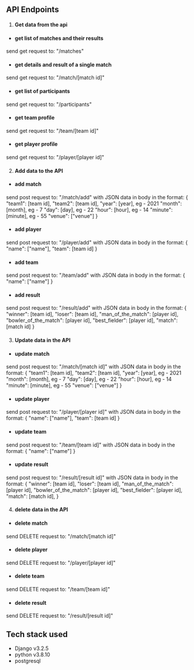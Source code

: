 ## API Endpoints
1. #### Get data from the api
- #### get list of matches and their results
send get request to: "/matches"
- #### get details and result of a single match
send get request to: "/match/[match id]"
- #### get list of participants
send get request to: "/participants"
- #### get team profile
send get request to: "/team/[team id]"
- #### get player profile
send get request to: "/player/[player id]"

2. #### Add data to the API
- #### add match
send post request to: "/match/add"
with JSON data in body in the format:
{
    "team1": [team id],
    "team2": [team id],
    "year": [year], eg - 2021
    "month": [month], eg - 7
    "day": [day], eg - 22
    "hour": [hour], eg - 14
    "minute": [minute], eg - 55
    "venue": ["venue"]
}
- #### add player
send post request to: "/player/add"
with JSON data in body in the format:
{
    "name": ["name"],
    "team": [team id]
}
- #### add team
send post request to: "/team/add"
with JSON data in body in the format:
{
    "name": ["name"]
}
- #### add result
send post request to: "/result/add"
with JSON data in body in the format:
{
    "winner": [team id],
    "loser": [team id],
    "man_of_the_match": [player id],
    "bowler_of_the_match": [player id],
    "best_fielder": [player id],
    "match": [match id]
}

3. #### Update data in the API
- #### update match
send post request to: "/match/[match id]"
with JSON data in body in the format:
{
    "team1": [team id],
    "team2": [team id],
    "year": [year], eg - 2021
    "month": [month], eg - 7
    "day": [day], eg - 22
    "hour": [hour], eg - 14
    "minute": [minute], eg - 55
    "venue": ["venue"]
}
- #### update player
send post request to: "/player/[player id]"
with JSON data in body in the format:
{
    "name": ["name"],
    "team": [team id]
}
- #### update team
send post request to: "/team/[team id]"
with JSON data in body in the format:
{
    "name": ["name"]
}
- #### update result
send post request to: "/result/[result id]"
with JSON data in body in the format:
{
    "winner": [team id],
    "loser": [team id],
    "man_of_the_match": [player id],
    "bowler_of_the_match": [player id],
    "best_fielder": [player id],
    "match": [match id],
}

4. #### delete data in the API
- #### delete match
send DELETE request to: "/match/[match id]"

- #### delete player
send DELETE request to: "/player/[player id]"

- #### delete team
send DELETE request to: "/team/[team id]"

- #### delete result
send DELETE request to: "/result/[result id]"

## Tech stack used
- Django v3.2.5
- python v3.8.10
- postgresql